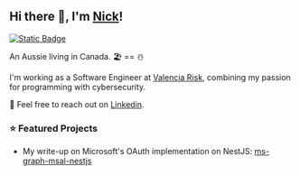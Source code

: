 ## Hi there 👋, I'm [Nick](https://github.com/nickjfrench)!

[![Static Badge](https://img.shields.io/badge/LinkedIn-0e76a8?style=for-the-badge&logo=linkedin)](https://www.linkedin.com/in/nicholas-j-french/) 
<!-- [![Github-sponsors](https://img.shields.io/badge/sponsor-30363D?style=for-the-badge&logo=GitHub-Sponsors&logoColor=#EA4AAA)](https://github.com/sponsors/nickjfrench) -->

An Aussie living in Canada. 🏖️ == ☃️

I'm working as a Software Engineer at [Valencia Risk](https://valenciarisk.com), combining my passion for programming with cybersecurity.

💬 Feel free to reach out on [Linkedin](https://www.linkedin.com/in/nicholas-j-french/).

### ⭐ Featured Projects
- My write-up on Microsoft's OAuth implementation on NestJS: [ms-graph-msal-nestjs](https://github.com/nickjfrench/ms-graph-msal-nestjs)

